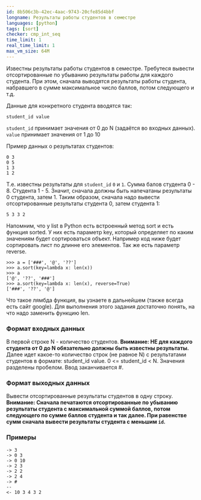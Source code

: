 ```yaml
---
id: 8b506c3b-42ec-4aac-9743-20cfe85d4bbf
longname: Результаты работы студентов в семестре
languages: [python]
tags: [sort]
checker: cmp_int_seq
time_limit: 1
real_time_limit: 1
max_vm_size: 64M
---
```


Известны результаты работы студентов в семестре.
Требутеся вывести отсортированные по убыванию результаты работы для каждого студента.
При этом, сначала выводятся результаты работы студента, набравшего в сумме максимальное число
баллов, потом следующего и т.д.

Данные для конкретного студента вводятся так:
```
student_id value
```

`student_id` принимает значения от 0 до N (задаётся во входных данных).
`value` принимает значения от 1 до 10

Пример данных о результатах студентов:

```
0 3
0 5
1 3
1 2
 ```
Т.е. известны результаты для `student_id` `0` и `1`.
Сумма балов студента 0 - 8. Студента 1 - 5. Значит, сначала должны быть напечатаны результаты 0 студента, затем 1.
Таким образом, сначала надо вывести отсортированные результаты студента 0, затем студента 1:
```
5 3 3 2
```
Напомним, что у list в Python есть встроенный метод sort и есть функция sorted. У них есть параметр key, который определяет по каким значениям будет сортироваться объект.
Например код ниже будет сортировать лист по длинне его элементов. Так же есть параметр reverse.

```
>>> a = ['###', '@', '??']
>>> a.sort(key=lambda x: len(x))
>>> a
['@', '??', '###']
>>> a.sort(key=lambda x: len(x), reverse=True)
['###', '??', '@']
```

Что такое лямбда функция, вы узнаете в дальнейшем (также всегда есть сайт google). Для выполнения этого задания достаточно понять, на что надо заменить функцию len.

### Формат входных данных

В первой строке N - количество студентов.
**Внимание: НЕ для каждого студента от 0 до N обязательно должны быть известны результаты.**
Далее идет какое-то количество строк (не равное N) с результатами студентов в формате:
student_id value.
0 <= student_id < N. Значения разделены пробелом.
Ввод заканчивается #.

### Формат выходных данных

Вывести отсортированные результаты студентов в одну строку.
**Внимание: Сначала печатаются отсортированные по убыванию результаты студента с максимальной суммой баллов, потом следующего по сумме баллов студента и так далее. При равенстве сумм сначала вывести результаты студента с меньшим `id`.**

### Примеры

```
-> 3
-> 0 3
-> 0 10
-> 2 3
-> 2 2
-> 2 4
-> #
--
<- 10 3 4 3 2
```
